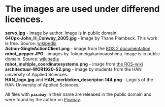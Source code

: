 # The images are used under differend licences. 

**servo.jpg** - image by author. Image is in public domain.  
**640px-John_H_Conway_2005.jpg** - image by Thane Plambeck. This work is free. Source: [wikipedia](https://commons.wikimedia.org/wiki/File:John_H_Conway_2005_(cropped).jpg)  
**Action-SingleActionClient.png** - image from the [ROS 2 documentation](https://docs.ros.org/en/foxy/Tutorials/Understanding-ROS2-Actions.html)  
**robot_pepper.JPG** - images by Tokumeigakarinoaoshima. Image is in public domain. Source: [wikipedia](https://commons.wikimedia.org/wiki/File:SoftBank_pepper.JPG)  
**robot_multiple_coordinatesystems.png** - image from [the ROS-wiki](https://wiki.ros.org/tf2)  
**architectuur-WOR1920-S2.png** - image by students from the HAN university of Applied Sciences.  
**HAN_logo.jpg** and **HAN_merkteken_descriptor-144.png** - Logo's of the HAN University of Applied Sciences.


All files with **`pixabay`** in their name are released in the public domain and were found by the author on [Pixabay](https://pixabay.com). 


